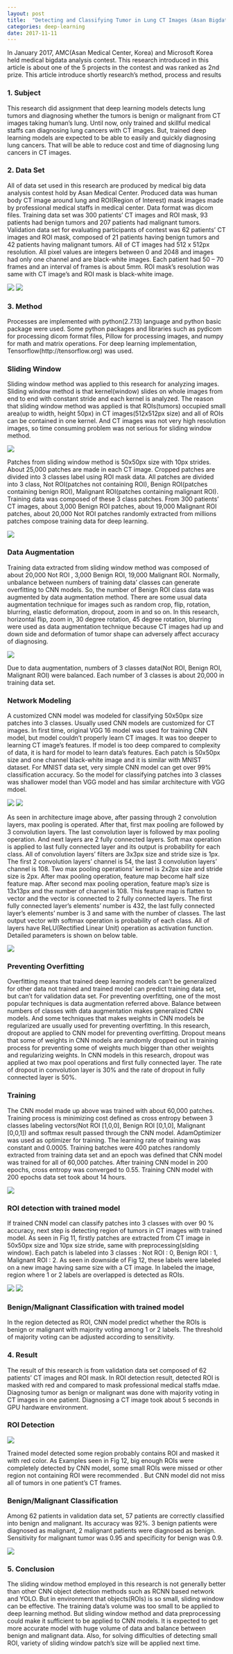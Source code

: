 ```yaml
---
layout: post
title:  "Detecting and Classifying Tumor in Lung CT Images (Asan Bigdata Contest 2nd Rank)"
categories: deep-learning
date: 2017-11-11
---
```


In January 2017, AMC(Asan Medical Center, Korea) and Microsoft Korea held medical bigdata analysis contest. This research introduced in this article is about one of the 5 projects in the contest and was ranked as 2nd prize. This article introduce shortly research’s method, process and results

<h3>1. Subject</h3>

This research did assignment that deep learning models detects lung tumors and diagnosing whether the tumors is benign or malignant from CT images taking human’s lung. Until now, only trained and skillful medical staffs can diagnosing lung cancers with CT images. But, trained deep learning models are expected to be able to easily and quickly diagnosing lung cancers. That will be able to reduce cost and time of diagnosing lung cancers in CT images.

<h3>2. Data Set</h3>

All of data set used in this research are produced by medical big data analysis contest hold by Asan Medical Center. Produced data was human body CT image around lung and ROI(Region of Interest) mask images made by professional medical staffs in medical center. Data format was dicom files. Training data set was 300 patients’ CT images and ROI mask, 93 patients had benign tumors and 207 patients had malignant tumors. Validation data set for evaluating participants of contest was 62 patients’ CT images and ROI mask, composed of 21 patients having benign tumors and 42 patients having malignant tumors.
All of CT images had 512 x 512px resolution. All pixel values are integers between 0 and 2048 and images had only one channel and are black-white images. Each patient had 50 – 70 frames and an interval of frames is about 5mm. ROI mask’s resolution was same with CT image’s and ROI mask is black-white image.

![](https://i.imgur.com/ytHwcku.png)
![](https://i.imgur.com/bABnfoV.png)

<h3>3. Method</h3>
Processes are implemented with python(2.7.13) language and python basic package were used. Some python packages and libraries such as pydicom for processing dicom format files, Pillow for processing images, and numpy for math and matrix operations. For deep learning implementation, Tensorflow(http://tensorflow.org) was used.
<h3>Sliding Window</h3>
Sliding window method was applied to this research for analyzing images. Sliding window method is that kernel(window) slides on whole images from end to end with constant stride and each kernel is analyzed. The reason that sliding window method was applied is that ROIs(tumors) occupied small area(up to width, height 50px) in CT images(512x512px size) and all of ROIs can be contained in one kernel. And CT images was not very high resolution images, so time consuming problem was not serious for sliding window method.

![](https://i.imgur.com/hO9Cwx6.png)

Patches from sliding window method is 50x50px size with 10px strides. About 25,000 patches are made in each CT image. Cropped patches are divided into 3 classes label using ROI mask data. All patches are divided into 3 class, Not ROI(patches not containing ROI), Benign ROI(patches containing benign ROI), Malignant ROI(patches containing malignant ROI). Training data was composed of these 3 class patches. From 300 patients’ CT images, about 3,000 Benign ROI patches, about 19,000 Malignant ROI patches, about 20,000 Not ROI patches randomly extracted from millions patches compose training data for deep learning.

![](https://i.imgur.com/ltzdrzM.png)

<h3>Data Augmentation</h3>
Training data extracted from sliding window method was composed of about 20,000 Not ROI , 3,000 Benign ROI, 19,000 Malignant ROI. Normally, unbalance between numbers of training data’ classes can generate overfitting to CNN models. So, the number of Benign ROI class data was augmented by data augmentation method. There are some usual data augmentation technique for images such as random crop, flip, rotation, blurring, elastic deformation, dropout, zoom in and so on. In this research, horizontal flip, zoom in, 30 degree rotation, 45 degree rotation, blurring were used as data augmentation technique because CT images had up and down side and deformation of tumor shape can adversely affect accuracy of diagnosing.

![](https://i.imgur.com/96HMRgj.png)

Due to data augmentation, numbers of 3 classes data(Not ROI, Benign ROI, Malignant ROI) were balanced. Each number of 3 classes is about 20,000 in training data set.

<h3>Network Modeling</h3>
A customized CNN model was modeled for classifying 50x50px size patches into 3 classes. Usually used CNN models are customized for CT images. In first time, original VGG 16 model was used for training CNN model, but model couldn’t properly learn CT images. It was too deeper to learning CT image’s features. If model is too deep compared to complexity of data, it is hard for model to learn data’s features. Each patch is 50x50px size and one channel black-white image and it is similar with MNIST dataset. For MNIST data set, very simple CNN model can get over 99% classification accuracy. So the model for classifying patches into 3 classes was shallower model than VGG model and has similar architecture with VGG mdoel.

![](https://i.imgur.com/4YePA3N.png)
![](https://i.imgur.com/hYM9poG.png)

As seen in architecture image above, after passing through 2 convolution layers, max pooling is operated. After that, first max pooling are followed by 3 convolution layers. The last convolution layer is followed by max pooling operation. And next layers are 2 fully connected layers. Soft max operation is applied to last fully connected layer and its output is probability for each class. All of convolution layers’ filters are 3x3px size and stride size is 1px. The first 2 convolution layers’ channel is 54, the last 3 convolution layers’ channel is 108. Two max pooling operations’ kernel is 2x2px size and stride size is 2px. After max pooling operation, feature map become half size feature map. After second max pooling operation, feature map’s size is 13x13px and the number of channel is 108. This feature map is flatten to vector and the vector is connected to 2 fully connected layers. The first fully connected layer’s elements’ number is 432, the last fully connected layer’s elements’ number is 3 and same with the number of classes. The last output vector with softmax operation is probability of each class. All of layers have ReLU(Rectified Linear Unit) operation as activation function. Detailed parameters is shown on below table.

![](https://i.imgur.com/9z7jAoA.png)

<h3>Preventing Overfitting</h3>

Overfitting means that trained deep learning models can’t be generalized for other data not trained and trained model can predict training data set, but can’t for validation data set. For preventing overfitting, one of the most popular techniques is data augmentation referred above. Balance between numbers of classes with data augmentation makes generalized CNN models. And some techniques that makes weights in CNN models be regularized are usually used for preventing overfitting. In this research, dropout are applied to CNN model for preventing overfitting. Dropout means that some of weights in CNN models are randomly dropped out in training process for preventing some of weights much bigger than other weights and regularizing weights. In CNN models in this research, dropout was applied at two max pool operations and first fully connected layer. The rate of dropout in convolution layer is 30% and the rate of dropout in fully connected layer is 50%.

<h3>Training</h3>

The CNN model made up above was trained with about 60,000 patches. Training process is minimizing cost defined as cross entropy between 3 classes labeling vectors(Not ROI [1,0,0], Benign ROI [0,1,0], Malignant [0,0,1]) and softmax result passed through the CNN model. AdamOptimizer was used as optimizer for training. The learning rate of training was constant and 0.0005. Training batches were 400 patches randomly extracted from training data set and an epoch was defined that CNN model was trained for all of 60,000 patches. After training CNN model in 200 epochs, cross entropy was converged to 0.55. Training CNN model with 200 epochs data set took about 14 hours.

![](https://i.imgur.com/KmhVCSy.png)

<h3>ROI detection with trained model</h3>

If trained CNN model can classify patches into 3 classes with over 90 % accuracy, next step is detecting region of tumors in CT images with trained model. As seen in Fig 11, firstly patches are extracted from CT image in 50x50px size and 10px size stride, same with preprocessing(slding window). Each patch is labeled into 3 classes : Not ROI : 0, Benign ROI : 1, Malignant ROI : 2. As seen in downside of Fig 12, these labels were labeled on a new image having same size with a CT image. In labeled the image, region where 1 or 2 labels are overlapped is detected as ROIs.

![](https://i.imgur.com/E1MIxCg.png)
![](https://i.imgur.com/qDoWVP4.png)

<h3>Benign/Malignant Classification with trained model</h3>

In the region detected as ROI, CNN model predict whether the ROIs is benign or malignant with majority voting among 1 or 2 labels. The threshold of majority voting can be adjusted according to sensitivity.

<h3>4. Result</h3>

The result of this research is from validation data set composed of 62 patients’ CT images and ROI mask. In ROI detection result, detected ROI is masked with red and compared to mask professional medical staffs mdae. Diagnosing tumor as benign or malignant was done with majority voting in CT images in one patient. Diagnosing a CT image took about 5 seconds in GPU hardware environment.

<h3>ROI Detection</h3>

![](https://i.imgur.com/SDb4lgN.png)

Trained model detected some region probably contains ROI and masked it with red color. As Examples seen in Fig 12, big enough ROIs were completely detected by CNN model, some small ROIs were missed or other region not containing ROI were recommended . But CNN model did not miss all of tumors in one patient’s CT frames.

<h3>Benign/Malignant Classification</h3>

Among 62 patients in validation data set, 57 patients are correctly classified into benign and malignant. Its accuracy was 92%. 3 benign patients were diagnosed as malignant, 2 malignant patients were diagnosed as benign. Sensitivity for malignant tumor was 0.95 and specificity for benign was 0.9. 

![](https://i.imgur.com/ElLc766.png)

<h3>5. Conclusion</h3>

The sliding window method employed in this research is not generally better than other CNN object detection methods such as RCNN based network and YOLO. But in environment that objects(ROIs) is so small, sliding window can be effective. The training data’s volume was too small to be applied to deep learning method. But sliding window method and data preprocessing could make it sufficient to be applied to CNN models. It is expected to get more accurate model with huge volume of data and balance between benign and malignant data. Also, for solving difficulties of detecting small ROI, variety of sliding window patch’s size will be applied next time.  



